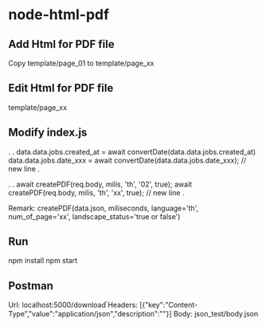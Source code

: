 # node-html-pdf

## Add Html for PDF file
Copy template/page_01 to template/page_xx

## Edit Html for PDF file
template/page_xx

## Modify index.js
.
.
data.data.jobs.created_at = await convertDate(data.data.jobs.created_at)
data.data.jobs.date_xxx = await convertDate(data.data.jobs.date_xxx); // new line
.

.
.
await createPDF(req.body, milis, 'th', '02', true);
await createPDF(req.body, milis, 'th', 'xx', true); // new line
.

Remark: createPDF(data.json, miliseconds, language='th', num_of_page='xx', landscape_status='true or false')

## Run
npm install
npm start

## Postman
Url: localhost:5000/download
้Headers: [{"key":"Content-Type","value":"application/json","description":""}]
Body: json_test/body.json